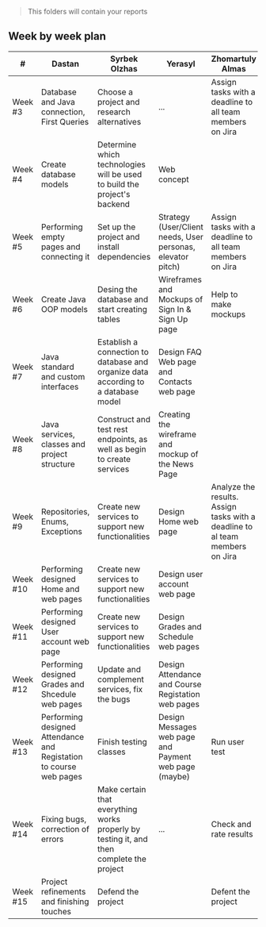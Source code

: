 > This folders will contain your reports
## Week by week plan
|#|Dastan|Syrbek Olzhas|Yerasyl|Zhomartuly Almas|
|---|---|---|---|---|
|Week #3|Database and Java connection, First Queries|Choose a project and research alternatives|...|Assign tasks with a deadline to all team members on Jira||
|Week #4|Create database models|Determine which technologies will be used to build the project's backend|Web concept|||
|Week #5|Performing empty pages and connecting it |Set up the project and install dependencies|Strategy (User/Client needs, User personas, elevator pitch)|Assign tasks with a deadline to all team members on Jira|
|Week #6|Create Java OOP models|Desing the database and start creating tables|Wireframes and Mockups of Sign In & Sign Up page|Help to make mockups|Check and rate results. Write SMART of our project|
|Week #7|Java standard and custom interfaces|Establish a connection to database and organize data according to a database model|Design FAQ Web page and Contacts web page||
|Week #8|Java services, classes and project structure|Construct and test rest endpoints, as well as begin to create services|Creating the wireframe and mockup of the News Page||
|Week #9|Repositories, Enums, Exceptions|Create new services to support new functionalities|Design Home web page|Analyze the results. Assign tasks with a deadline to al team members on Jira||
|Week #10|Performing designed Home and web pages|Create new services to support new functionalities|Design user account web page||
|Week #11|Performing designed User account web page|Create new services to support new functionalities|Design Grades and Schedule web pages||
|Week #12|Performing designed Grades and Shcedule web pages|Update and complement services, fix the bugs|Design Attendance and Course Registation web pages||
|Week #13|Performing designed Attendance and Registation to course web pages|Finish testing classes|Design Messages web page and Payment web page (maybe)|Run user test||
|Week #14|Fixing bugs, correction of errors|Make certain that everything works properly by testing it, and then complete the project|...|Check and rate results||
|Week #15|Project refinements and finishing touches|Defend the project||Defent the project|
